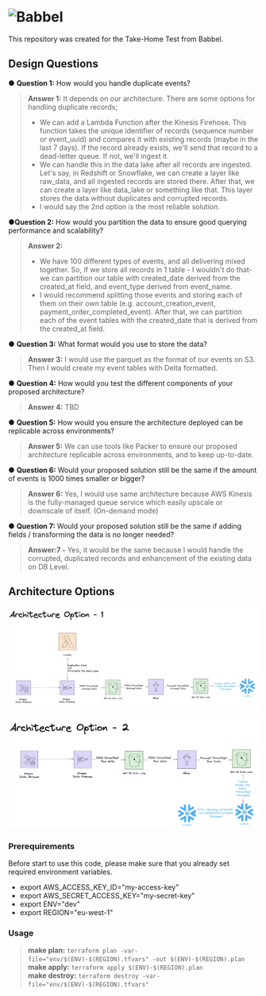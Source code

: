 # ![Babbel](https://upload.wikimedia.org/wikipedia/commons/thumb/2/2a/Babbel_logo.svg/2560px-Babbel_logo.svg.png)

This repository was created for the Take-Home Test from Babbel.

## Design Questions

● **Question 1:** How would you handle duplicate events?
>**Answer 1:** It depends on our architecture. There are some options for handling duplicate records;
>
>- We can add a Lambda Function after the Kinesis Firehose. This function takes the unique identifier of records (sequence number or event_uuid) and compares it with existing records (maybe in the last 7 days). If the record already exists, we'll send that record to a dead-letter queue. If not, we'll ingest it.
>- We can handle this in the data lake after all records are ingested. Let's say, in Redshift or Snowflake, we can create a layer like raw_data, and all ingested records are stored there. After that, we can create a layer like data_lake or something like that. This layer stores the data without duplicates and corrupted records.
>- I would say the 2nd option is the most reliable solution.

●**Question 2:** How would you partition the data to ensure good querying performance and scalability?
>**Answer 2:**
>
> - We have 100 different types of events, and all delivering mixed together. So, if we store all records in 1 table - I wouldn't do that- we can partition our table with created_date derived from the created_at field, and event_type derived from event_name.
> - I would recommend splitting those events and storing each of them on their own table (e.g. account_creation_event, payment_order_completed_event). After that, we can partition each of the event tables with the created_date that is derived from the created_at field.

● **Question 3:** What format would you use to store the data?
>**Answer 3:** I would use the parquet as the format of our events on S3. Then I would create my event tables with Delta formatted.

● **Question 4:** How would you test the different components of your proposed architecture?
>**Answer 4:** TBD

● **Question 5:** How would you ensure the architecture deployed can be replicable across environments?
>**Answer 5:** We can use tools like Packer to ensure our proposed architecture replicable across environments, and to keep up-to-date.

● **Question 6:** Would your proposed solution still be the same if the amount of events is 1000 times smaller or bigger?
>**Answer 6:** Yes, I would use same architecture because AWS Kinesis is the fully-managed queue service which easily upscale or downscale of itself. (On-demand mode)

● **Question 7:** Would your proposed solution still be the same if adding fields / transforming the data is no longer needed?
>**Answer:7 -** Yes, it would be the same because I would handle the corrupted, duplicated records and enhancement of the existing data on DB Level.

## Architecture Options

![architecture_alternative_1](assets/architecture_alternative_1.png)

![architecture_alternative_2](assets/architecture_alternative_2.png)

### Prerequirements

Before start to use this code, please make sure that you already set required environment variables.

- export AWS_ACCESS_KEY_ID="my-access-key"
- export AWS_SECRET_ACCESS_KEY="my-secret-key"
- export ENV="dev"
- export REGION="eu-west-1"

### Usage

>**make plan:** `terraform plan -var-file="env/$(ENV)-$(REGION).tfvars" -out $(ENV)-$(REGION).plan`\
>**make apply:** `terraform apply $(ENV)-$(REGION).plan`\
>**make destroy:** `terraform destroy -var-file="env/$(ENV)-$(REGION).tfvars"`
